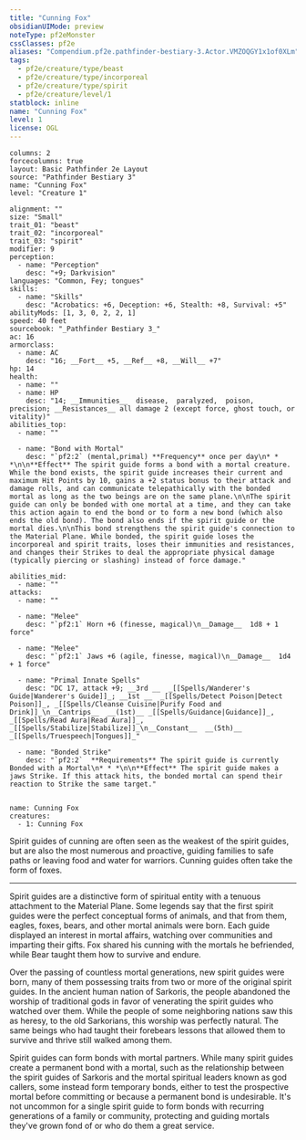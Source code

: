 ```yaml
---
title: "Cunning Fox"
obsidianUIMode: preview
noteType: pf2eMonster
cssClasses: pf2e
aliases: "Compendium.pf2e.pathfinder-bestiary-3.Actor.VMZOQGY1x1of0XLm" 
tags:
  - pf2e/creature/type/beast
  - pf2e/creature/type/incorporeal
  - pf2e/creature/type/spirit
  - pf2e/creature/level/1
statblock: inline
name: "Cunning Fox"
level: 1
license: OGL
---
```


```statblock
columns: 2
forcecolumns: true
layout: Basic Pathfinder 2e Layout
source: "Pathfinder Bestiary 3"
name: "Cunning Fox"
level: "Creature 1"

alignment: ""
size: "Small"
trait_01: "beast"
trait_02: "incorporeal"
trait_03: "spirit"
modifier: 9
perception:
  - name: "Perception"
    desc: "+9; Darkvision"
languages: "Common, Fey; tongues"
skills:
  - name: "Skills"
    desc: "Acrobatics: +6, Deception: +6, Stealth: +8, Survival: +5"
abilityMods: [1, 3, 0, 2, 2, 1]
speed: 40 feet
sourcebook: "_Pathfinder Bestiary 3_"
ac: 16
armorclass:
  - name: AC
    desc: "16; __Fort__ +5, __Ref__ +8, __Will__ +7"
hp: 14
health:
  - name: ""
  - name: HP
    desc: "14; __Immunities__  disease,  paralyzed,  poison,  precision; __Resistances__ all damage 2 (except force, ghost touch, or vitality)"
abilities_top:
  - name: ""

  - name: "Bond with Mortal"
    desc: "`pf2:2` (mental,primal) **Frequency** once per day\n* * *\n\n**Effect** The spirit guide forms a bond with a mortal creature. While the bond exists, the spirit guide increases their current and maximum Hit Points by 10, gains a +2 status bonus to their attack and damage rolls, and can communicate telepathically with the bonded mortal as long as the two beings are on the same plane.\n\nThe spirit guide can only be bonded with one mortal at a time, and they can take this action again to end the bond or to form a new bond (which also ends the old bond). The bond also ends if the spirit guide or the mortal dies.\n\nThis bond strengthens the spirit guide's connection to the Material Plane. While bonded, the spirit guide loses the incorporeal and spirit traits, loses their immunities and resistances, and changes their Strikes to deal the appropriate physical damage (typically piercing or slashing) instead of force damage."

abilities_mid:
  - name: ""
attacks:
  - name: ""

  - name: "Melee"
    desc: "`pf2:1` Horn +6 (finesse, magical)\n__Damage__  1d8 + 1 force"

  - name: "Melee"
    desc: "`pf2:1` Jaws +6 (agile, finesse, magical)\n__Damage__  1d4 + 1 force"

  - name: "Primal Innate Spells"
    desc: "DC 17, attack +9; __3rd __  _[[Spells/Wanderer's Guide|Wanderer's Guide]]_; __1st __  _[[Spells/Detect Poison|Detect Poison]]_, _[[Spells/Cleanse Cuisine|Purify Food and Drink]]_\n__Cantrips__  __(1st)__ _[[Spells/Guidance|Guidance]]_, _[[Spells/Read Aura|Read Aura]]_, _[[Spells/Stabilize|Stabilize]]_\n__Constant__  __(5th)__ _[[Spells/Truespeech|Tongues]]_"

  - name: "Bonded Strike"
    desc: "`pf2:2`  **Requirements** The spirit guide is currently Bonded with a Mortal\n* * *\n\n**Effect** The spirit guide makes a jaws Strike. If this attack hits, the bonded mortal can spend their reaction to Strike the same target."
 
```

```encounter-table
name: Cunning Fox
creatures:
  - 1: Cunning Fox
```



Spirit guides of cunning are often seen as the weakest of the spirit guides, but are also the most numerous and proactive, guiding families to safe paths or leaving food and water for warriors. Cunning guides often take the form of foxes.

* * *

Spirit guides are a distinctive form of spiritual entity with a tenuous attachment to the Material Plane. Some legends say that the first spirit guides were the perfect conceptual forms of animals, and that from them, eagles, foxes, bears, and other mortal animals were born. Each guide displayed an interest in mortal affairs, watching over communities and imparting their gifts. Fox shared his cunning with the mortals he befriended, while Bear taught them how to survive and endure.

Over the passing of countless mortal generations, new spirit guides were born, many of them possessing traits from two or more of the original spirit guides. In the ancient human nation of Sarkoris, the people abandoned the worship of traditional gods in favor of venerating the spirit guides who watched over them. While the people of some neighboring nations saw this as heresy, to the old Sarkorians, this worship was perfectly natural. The same beings who had taught their forebears lessons that allowed them to survive and thrive still walked among them.

Spirit guides can form bonds with mortal partners. While many spirit guides create a permanent bond with a mortal, such as the relationship between the spirit guides of Sarkoris and the mortal spiritual leaders known as god callers, some instead form temporary bonds, either to test the prospective mortal before committing or because a permanent bond is undesirable. It's not uncommon for a single spirit guide to form bonds with recurring generations of a family or community, protecting and guiding mortals they've grown fond of or who do them a great service.
